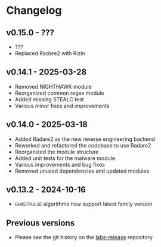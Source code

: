 # Changelog

## v0.15.0 - ???
- ???
- Replaced Radare2 with Rizin

## v0.14.1 - 2025-03-28
- Removed NIGHTHAWK module
- Reorganized common regex module
- Added missing STEALC test
- Various minor fixes and improvements

## v0.14.0 - 2025-03-18
- Added Radare2 as the new reverse engineering backend
- Reworked and refactored the codebase to use Radare2
- Reorganized the module structure
- Added unit tests for the malware module.
- Various improvements and bug fixes
- Removed unused dependencies and updated modules 

## v0.13.2 - 2024-10-16
- `GHOSTPULSE` algorithms now support latest family version 

## Previous versions
- Please see the git history on the [labs-release](https://github.com/elastic/labs-releases) repository

